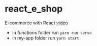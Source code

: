 # react_e_shop

E-commerce with React
[video](https://youtu.be/cUSjvKRwaxM)

- in functions folder run `yarn run serve`
- in my-app folder run `yarn start`
